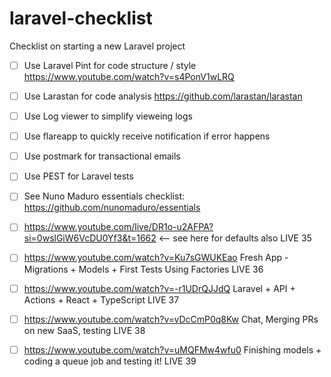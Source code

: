 # laravel-checklist
Checklist on starting a new Laravel project

- [ ] Use Laravel Pint for code structure / style https://www.youtube.com/watch?v=s4PonV1wLRQ
- [ ] Use Larastan for code analysis https://github.com/larastan/larastan
- [ ] Use Log viewer to simplify vieweing logs
- [ ] Use flareapp to quickly receive notification if error happens
- [ ] Use postmark for transactional emails
- [ ] Use PEST for Laravel tests
- [ ] See Nuno Maduro essentials checklist: https://github.com/nunomaduro/essentials
- [ ] https://www.youtube.com/live/DR1o-u2AFPA?si=0wslGiW6VcDU0Yf3&t=1662  <-- see here for defaults also LIVE 35
- [ ] https://www.youtube.com/watch?v=Ku7sGWUKEao Fresh App - Migrations + Models + First Tests Using Factories LIVE 36
- [ ] https://www.youtube.com/watch?v=-r1UDrQJJdQ Laravel + API + Actions + React + TypeScript LIVE 37
- [ ] https://www.youtube.com/watch?v=vDcCmP0q8Kw Chat, Merging PRs on new SaaS, testing LIVE 38
- [ ] https://www.youtube.com/watch?v=uMQFMw4wfu0 Finishing models + coding a queue job and testing it! LIVE 39
 
